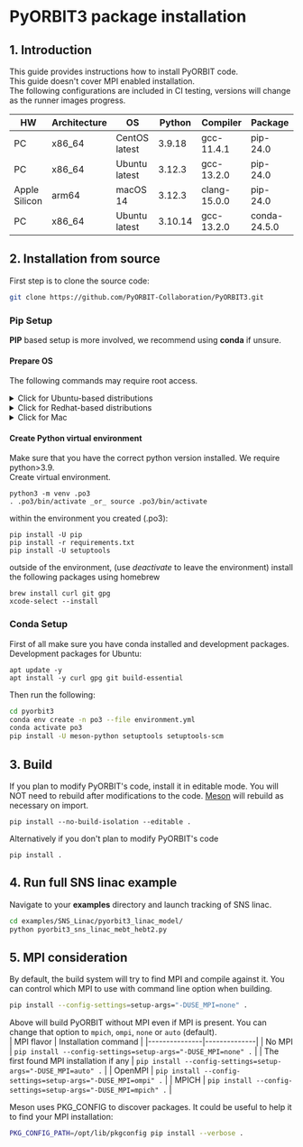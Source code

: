 # PyORBIT3 package installation

## 1. Introduction
This guide provides instructions how to install PyORBIT code. <br>
This guide doesn't cover MPI enabled installation. <br>
The following configurations are included in CI testing, versions will change as the runner images progress.

| HW            | Architecture | OS            | Python  | Compiler     | Package      |
|---------------|--------------|---------------|---------|--------------|--------------|
| PC            | x86_64       | CentOS latest | 3.9.18  | gcc-11.4.1   | pip-24.0     |
| PC            | x86_64       | Ubuntu latest | 3.12.3  | gcc-13.2.0   | pip-24.0     |
| Apple Silicon | arm64        | macOS 14      | 3.12.3  | clang-15.0.0 | pip-24.0     |
| PC            | x86_64       | Ubuntu latest | 3.10.14 | gcc-13.2.0   | conda-24.5.0 |



## 2. Installation from source

First step is to clone the source code:

```bash
git clone https://github.com/PyORBIT-Collaboration/PyORBIT3.git
```

### Pip Setup
**PIP** based setup is more involved, we recommend using **conda** if unsure.
#### Prepare OS
The following commands may require root access.

<details>
  <summary> Click for Ubuntu-based distributions</summary>
  
  ```bash
  apt-get update
  apt-get install -y  build-essential python3 libfftw3-dev python3-venv libpython3-dev pkg-config git
  ```    
</details>

<details>
  <summary> Click for Redhat-based distributions</summary>
  
  ```bash
  dnf group install -y "Development Tools"
  dnf install -y python3-devel fftw3-devel
  ```
</details>

<details>
  <summary> Click for Mac</summary>
 **### Setup without Conda**

  Install Homebrew, make sure that  homebrew programs are in the **$PATH** (optional step in Homebrew installation)
  ```bash
  brew install pkg-config fftw
  ```
</details>
  
  #### Create Python virtual environment
  Make sure that you have the correct python version installed. We require python>3.9. <br>
  Create virtual environment.
  ```
  python3 -m venv .po3
  . .po3/bin/activate _or_ source .po3/bin/activate
  ```
  within the environment you created (.po3):
  ```
  pip install -U pip
  pip install -r requirements.txt
  pip install -U setuptools
  ```
  outside of the environment, (use _deactivate_ to leave the environment) install the following packages using homebrew
  ```
  brew install curl git gpg
  xcode-select --install
  ```
  
### Conda Setup

First of all make sure you have conda installed and development packages.<br>
Development packages for Ubuntu:
```
apt update -y
apt install -y curl gpg git build-essential
```

Then run the following:

```bash
cd pyorbit3
conda env create -n po3 --file environment.yml
conda activate po3
pip install -U meson-python setuptools setuptools-scm
```


## 3. Build

If you plan to modify PyORBIT's code, install it in editable mode. 
You will NOT need to rebuild after modifications to the code. [Meson](MesonBuild.md) will rebuild as necessary on import.
```
pip install --no-build-isolation --editable .
```

Alternatively if you don't plan to modify PyORBIT's code
```
pip install .
```


## 4. Run full SNS linac example

Navigate to your **examples** directory and launch tracking of SNS linac.

```bash
cd examples/SNS_Linac/pyorbit3_linac_model/
python pyorbit3_sns_linac_mebt_hebt2.py
```

## 5. MPI consideration
By default, the build system will try to find MPI and compile against it. You can control which MPI to use with command line option when building.
```bash
pip install --config-settings=setup-args="-DUSE_MPI=none" .
```
Above will build PyORBIT without MPI even if MPI is present. You can change that option to `mpich`, `ompi`, `none` or `auto` (default).<br>
| MPI flavor            | Installation command |
|---------------|--------------|
| No MPI                                  | `pip install --config-settings=setup-args="-DUSE_MPI=none" .`       | 
| The first found MPI installation if any | `pip install --config-settings=setup-args="-DUSE_MPI=auto" .`       | 
| OpenMPI | `pip install --config-settings=setup-args="-DUSE_MPI=ompi" .`       | 
| MPICH | `pip install --config-settings=setup-args="-DUSE_MPI=mpich" .`       |

Meson uses PKG_CONFIG to discover packages. It could be useful to help it to find your MPI installation:

```bash
PKG_CONFIG_PATH=/opt/lib/pkgconfig pip install --verbose .
```
